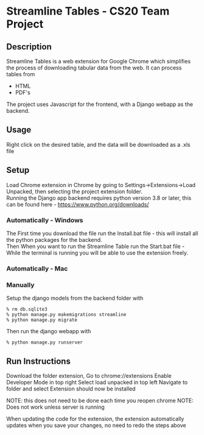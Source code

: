 # Streamline Tables - CS20 Team Project

## Description
Streamline Tables is a web extension for Google Chrome which simplifies the process of downloading tabular data from the web. It can process tables from
- HTML
- PDF's

The project uses Javascript for the frontend, with a Django webapp as the backend.


## Usage
Right click on the desired table, and the data will be downloaded as a .xls file


## Setup

Load Chrome extension in Chrome by going to Settings->Extensions->Load Unpacked, then selecting the project extension folder.\
Running the Django app backend requires python version 3.8 or later, this can be found here - https://www.python.org/downloads/


### Automatically - Windows 

The First time you download the file run the Install.bat file - this will install all the python packages for the backend.\
Then When you want to run the Streamline Table run the Start.bat file - While the terminal is running you will be able to use the extension freely. 

### Automatically - Mac 



### Manually 
Setup the django models from the backend folder with
```
% rm db.sqlite3
% python manage.py makemigrations streamline
% python manage.py migrate
```
Then run the django webapp with
```
% python manage.py runserver
```

## Run Instructions

Download the folder extension,
Go to chrome://extensions
Enable Developer Mode in top right
Select load unpacked in top left
Navigate to folder and select
Extension should now be installed

NOTE: this does not need to be done each time you reopen chrome
NOTE: Does not work unless server is running 

When updating the code for the extension, the extension automatically updates when you save your changes, no need to redo the steps above

